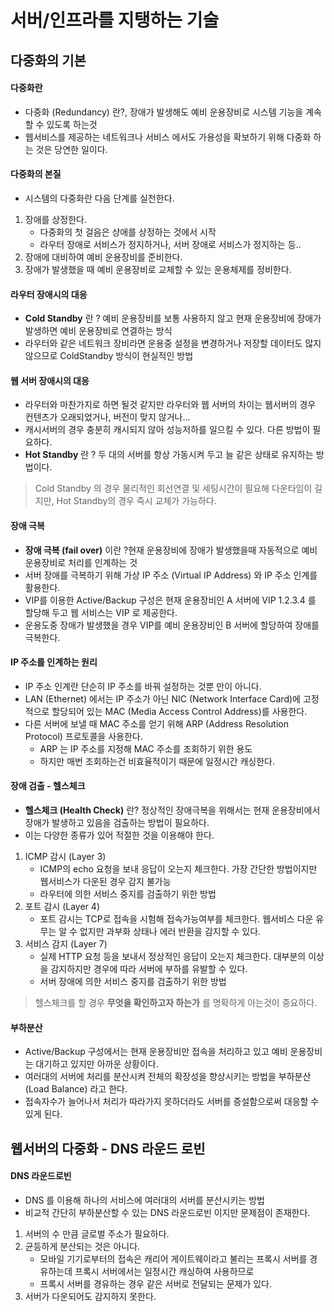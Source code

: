 # 서버/인프라를 지탱하는 기술

## 다중화의 기본

#### 다중화란
- 다중화 (Redundancy) 란?, 장애가 발생해도 예비 운용장비로 시스템 기능을 계속할 수 있도록 하는것
- 웹서비스를 제공하는 네트워크나 서비스 에서도 가용성을 확보하기 위해 다중화 하는 것은 당연한 일이다.

#### 다중화의 본질
- 시스템의 다중화란 다음 단계를 실천한다.
1. 장애를 상정한다.
    - 다중화의 첫 걸음은 상애를 상정하는 것에서 시작
    - 라우터 장애로 서비스가 정지하거나, 서버 장애로 서비스가 정지하는 등.. 
2. 장애에 대비하여 예비 운용장비를 준비한다.
3. 장애가 발생했을 때 예비 운용장비로 교체할 수 있는 운용체제를 정비한다.

#### 라우터 장애시의 대응
- **Cold Standby** 란 ? 예비 운용장비를 보통 사용하지 않고 현재 운용장비에 장애가 발생하면 예비 운용장비로 연결하는 방식
- 라우터와 같은 네트워크 장비라면 운용중 설정을 변경하거나 저장할 데이터도 많지 않으므로 ColdStandby 방식이 현실적인 방법

#### 웹 서버 장애시의 대응
- 라우터와 마찬가지로 하면 될것 같지만 라우터와 웹 서버의 차이는 웹서버의 경우 컨텐츠가 오래되었거나, 버전이 맞지 않거나... 
- 캐시서버의 경우 충분히 캐시되지 않아 성능저하를 일으킬 수 있다. 다른 방법이 필요하다.
- **Hot Standby** 란 ? 두 대의 서버를 항상 가동시켜 두고 늘 같은 상태로 유지하는 방법이다.
> Cold Standby 의 경우 물리적인 회선연결 및 세팅시간이 필요해 다운타임이 길지만, Hot Standby의 경우 즉시 교체가 가능하다.

#### 장애 극복
- **장애 극복 (fail over)** 이란 ?현재 운용장비에 장애가 발생했을때 자동적으로 예비 운용장비로 처리를 인계하는 것
- 서버 장애를 극복하기 위해 가상 IP 주소 (Virtual IP Address) 와 IP 주소 인계를 활용한다.
- VIP를 이용한 Active/Backup 구성은 현재 운용장비인 A 서버에 VIP 1.2.3.4 를 할당해 두고 웹 서비스는 VIP 로 제공한다.
- 운용도중 장애가 발생했을 경우 VIP를 예비 운용장비인 B 서버에 할당하여 장애를 극복한다.

#### IP 주소를 인계하는 원리
- IP 주소 인계란 단순히 IP 주소를 바꿔 설정하는 것뿐 만이 아니다.
- LAN (Ethernet) 에서는 IP 주소가 아닌 NIC (Network Interface Card)에 고정적으로 할당되어 있는 MAC (Media Access Control Address)를 사용한다.
- 다른 서버에 보낼 때 MAC 주소를 얻기 위해 ARP (Address Resolution Protocol) 프로토콜을 사용한다.
    - ARP 는 IP 주소를 지정해 MAC 주소를 조회하기 위한 용도
    - 하지만 매번 조회하는건 비효율적이기 때문에 일정시간 캐싱한다.

#### 장애 검출 - 헬스체크
- **헬스체크 (Health Check)** 란? 정상적인 장애극복을 위해서는 현재 운용장비에서 장애가 발생하고 있음을 검출하는 방법이 필요하다.
- 이는 다양한 종류가 있어 적절한 것을 이용해야 한다.
1. ICMP 감시 (Layer 3)
    - ICMP의 echo 요청을 보내 응답이 오는지 체크한다. 가장 간단한 방법이지만 웹서비스가 다운된 경우 감지 불가능
    - 라우터에 의한 서비스 중지를 검출하기 위한 방법
2. 포트 감시 (Layer 4)
    - 포트 감시는 TCP로 접속을 시험해 접속가능여부를 체크한다. 웹서비스 다운 유무는 알 수 없지만 과부화 상태나 에러 반환을 감지할 수 있다.
3. 서비스 감지 (Layer 7)
    - 실제 HTTP 요청 등을 보내서 정상적인 응답이 오는지 체크한다. 대부분의 이상을 감지하지만 경우에 따라 서버에 부하를 유발할 수 있다.
    - 서버 장애에 의한 서비스 중지를 검출하기 위한 방법
> 헬스체크를 할 경우 **무엇을 확인하고자 하는가** 를 명확하게 아는것이 중요하다.

#### 부하분산
- Active/Backup 구성에서는 현재 운용장비만 접속을 처리하고 있고 예비 운용장비는 대기하고 있지만 아까운 상황이다.
- 여러대의 서버에 처리를 분산시켜 전체의 확장성을 향상시키는 방법을 부하분산 (Load Balance) 라고 한다.
- 접속자수가 늘어나서 처리가 따라가지 못하더라도 서버를 증설함으로써 대응할 수 있게 된다.

## 웹서버의 다중화 - DNS 라운드 로빈

#### DNS 라운드로빈
- DNS 를 이용해 하나의 서비스에 여러대의 서버를 분산시키는 방법
- 비교적 간단히 부하분산할 수 있는 DNS 라운드로빈 이지만 문제점이 존재한다.
1. 서버의 수 만큼 글로벌 주소가 필요하다.
2. 균등하게 분산되는 것은 아니다.
    - 모바일 기기로부터의 접속은 캐리어 게이트웨이라고 불리는 프록시 서버를 경유하는데 프록시 서버에서는 일정시간 캐싱하여 사용하므로
    - 프록시 서버를 경유하는 경우 같은 서버로 전달되는 문제가 있다.
3. 서버가 다운되어도 감지하지 못한다.
